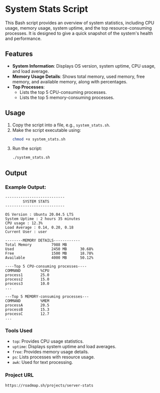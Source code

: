 # System Stats Script

This Bash script provides an overview of system statistics, including CPU usage, memory usage, system uptime, and the top resource-consuming processes. It is designed to give a quick snapshot of the system's health and performance.

## Features

- **System Information**: Displays OS version, system uptime, CPU usage, and load average.
- **Memory Usage Details**: Shows total memory, used memory, free memory, and available memory, along with percentages.
- **Top Processes**:
  - Lists the top 5 CPU-consuming processes.
  - Lists the top 5 memory-consuming processes.

## Usage

1. Copy the script into a file, e.g., `system_stats.sh`.
2. Make the script executable using:
   ```bash
   chmod +x system_stats.sh
   ```
3. Run the script:
   ```bash
   ./system_stats.sh
   ```

## Output

### Example Output:
```
---------------------------
        SYSTEM STATS       
---------------------------

OS Version : Ubuntu 20.04.5 LTS
System Uptime : 2 hours 35 minutes
CPU usage : 12.3%
Load Average : 0.14, 0.20, 0.18
Current User : user

--------MEMORY DETAILS------------
Total Memory         7988 MB
Used                 2450 MB      30.68%
Free                 1500 MB      18.78%
Available            4000 MB      50.12%

----Top 5 CPU-consuming processes----
COMMAND         %CPU
process1        25.0
process2        15.0
process3        10.0
...

---Top 5 MEMORY-consuming processes---
COMMAND         %MEM
processA        20.5
processB        15.3
processC        12.7
...
```

### Tools Used

- `top`: Provides CPU usage statistics.
- `uptime`: Displays system uptime and load averages.
- `free`: Provides memory usage details.
- `ps`: Lists processes with resource usage.
- `awk`: Used for text processing.
### Project URL

    https://roadmap.sh/projects/server-stats





